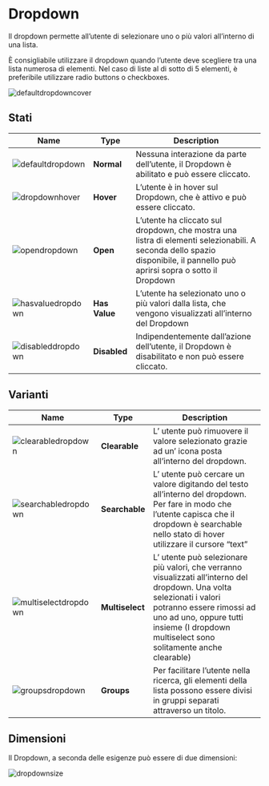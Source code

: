 # Dropdown
Il dropdown permette all’utente di selezionare uno o più valori all’interno di una lista. 

È consigliabile utilizzare il dropdown quando l’utente deve scegliere tra una lista numerosa di elementi. Nel caso di liste al di sotto di 5 elementi, è preferibile utilizzare radio buttons o checkboxes.

![defaultdropdowncover](https://user-images.githubusercontent.com/10867086/35731278-40952d0a-0815-11e8-8e2f-556387943587.jpg)

## Stati
|Name|Type|Description|
|----|----|-----------|
|![defaultdropdown](https://user-images.githubusercontent.com/10867086/35731368-97af8478-0815-11e8-9389-2f328cfbf89f.jpg)|**Normal**|Nessuna interazione da parte dell’utente, il Dropdown  è abilitato e può essere cliccato.|
|![dropdownhover](https://user-images.githubusercontent.com/10867086/35731426-c8b22c2e-0815-11e8-8dd5-9c93f7c5bf4f.jpg)|**Hover**|L’utente è in hover sul Dropdown, che è attivo e può essere cliccato.|
|![opendropdown](https://user-images.githubusercontent.com/10867086/35731466-eb3aaba4-0815-11e8-9018-3e9bc4842746.jpg)|**Open**|L’utente ha cliccato sul dropdown, che mostra una listra di elementi selezionabili. A seconda dello spazio disponibile, il pannello può aprirsi sopra o sotto il Dropdown|
|![hasvaluedropdown](https://user-images.githubusercontent.com/10867086/35731797-5835f0b4-0817-11e8-8798-f7c45f07e628.jpg)|**Has Value**|L’utente ha selezionato uno o più valori dalla lista, che vengono visualizzati all’interno del Dropdown|
|![disableddropdown](https://user-images.githubusercontent.com/10867086/35731836-805ba91c-0817-11e8-89e1-7443bf088206.jpg)|**Disabled**|Indipendentemente dall’azione dell’utente, il Dropdown è disabilitato e non può essere cliccato.|

## Varianti
|Name|Type|Description|
|----|----|-----------|
|![clearabledropdown](https://user-images.githubusercontent.com/10867086/35732083-701b0b6e-0818-11e8-9625-7c1512284cc5.jpg)|**Clearable**|L’ utente può rimuovere il valore selezionato grazie ad un’ icona posta all’interno del dropdown.|
|![searchabledropdown](https://user-images.githubusercontent.com/10867086/35732084-73f5663a-0818-11e8-8a7b-06cba30bb06e.jpg)|**Searchable**|L’ utente può cercare un valore digitando del testo all’interno del dropdown. Per fare in modo che l’utente capisca che il dropdown è searchable nello stato di hover utilizzare il cursore “text”|
|![multiselectdropdown](https://user-images.githubusercontent.com/10867086/35732088-772ed2a0-0818-11e8-885a-9397d13e484a.jpg)|**Multiselect**|L’ utente può selezionare più valori, che verranno visualizzati all’interno del dropdown. Una volta selezionati i valori potranno essere rimossi ad uno ad uno, oppure tutti insieme (I dropdown multiselect sono solitamente anche clearable)|
|![groupsdropdown](https://user-images.githubusercontent.com/10867086/35732097-7ea6a51c-0818-11e8-99cd-f9119eaba44e.jpg)|**Groups**|Per facilitare l’utente nella ricerca, gli elementi della lista possono essere divisi in gruppi separati attraverso un titolo.|

## Dimensioni
Il Dropdown, a seconda delle esigenze può essere di due dimensioni:

![dropdownsize](https://user-images.githubusercontent.com/10867086/35732225-f0ddff18-0818-11e8-8ec8-e981248e0fba.jpg)
